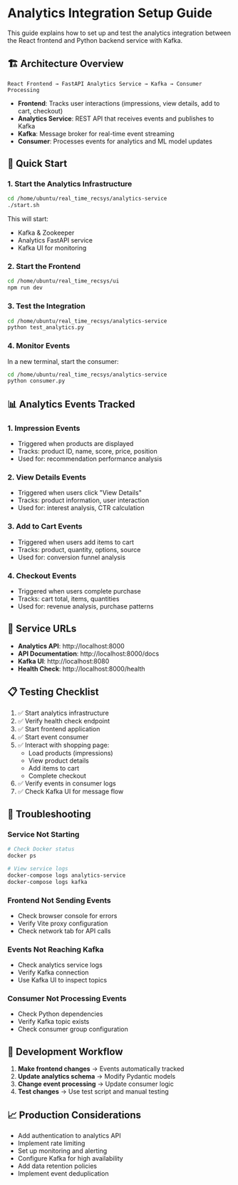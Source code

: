 # Analytics Integration Setup Guide

This guide explains how to set up and test the analytics integration between the React frontend and Python backend service with Kafka.

## 🏗️ Architecture Overview

```
React Frontend → FastAPI Analytics Service → Kafka → Consumer Processing
```

- **Frontend**: Tracks user interactions (impressions, view details, add to cart, checkout)
- **Analytics Service**: REST API that receives events and publishes to Kafka
- **Kafka**: Message broker for real-time event streaming
- **Consumer**: Processes events for analytics and ML model updates

## 🚀 Quick Start

### 1. Start the Analytics Infrastructure

```bash
cd /home/ubuntu/real_time_recsys/analytics-service
./start.sh
```

This will start:
- Kafka & Zookeeper
- Analytics FastAPI service
- Kafka UI for monitoring

### 2. Start the Frontend

```bash
cd /home/ubuntu/real_time_recsys/ui
npm run dev
```

### 3. Test the Integration

```bash
cd /home/ubuntu/real_time_recsys/analytics-service
python test_analytics.py
```

### 4. Monitor Events

In a new terminal, start the consumer:
```bash
cd /home/ubuntu/real_time_recsys/analytics-service
python consumer.py
```

## 📊 Analytics Events Tracked

### 1. **Impression Events**
- Triggered when products are displayed
- Tracks: product ID, name, score, price, position
- Used for: recommendation performance analysis

### 2. **View Details Events**
- Triggered when users click "View Details"
- Tracks: product information, user interaction
- Used for: interest analysis, CTR calculation

### 3. **Add to Cart Events**
- Triggered when users add items to cart
- Tracks: product, quantity, options, source
- Used for: conversion funnel analysis

### 4. **Checkout Events**
- Triggered when users complete purchase
- Tracks: cart total, items, quantities
- Used for: revenue analysis, purchase patterns

## 🔧 Service URLs

- **Analytics API**: http://localhost:8000
- **API Documentation**: http://localhost:8000/docs
- **Kafka UI**: http://localhost:8080
- **Health Check**: http://localhost:8000/health

## 📋 Testing Checklist

1. ✅ Start analytics infrastructure
2. ✅ Verify health check endpoint
3. ✅ Start frontend application
4. ✅ Start event consumer
5. ✅ Interact with shopping page:
   - Load products (impressions)
   - View product details
   - Add items to cart
   - Complete checkout
6. ✅ Verify events in consumer logs
7. ✅ Check Kafka UI for message flow

## 🐛 Troubleshooting

### Service Not Starting
```bash
# Check Docker status
docker ps

# View service logs
docker-compose logs analytics-service
docker-compose logs kafka
```

### Frontend Not Sending Events
- Check browser console for errors
- Verify Vite proxy configuration
- Check network tab for API calls

### Events Not Reaching Kafka
- Check analytics service logs
- Verify Kafka connection
- Use Kafka UI to inspect topics

### Consumer Not Processing Events
- Check Python dependencies
- Verify Kafka topic exists
- Check consumer group configuration

## 🔄 Development Workflow

1. **Make frontend changes** → Events automatically tracked
2. **Update analytics schema** → Modify Pydantic models
3. **Change event processing** → Update consumer logic
4. **Test changes** → Use test script and manual testing

## 📈 Production Considerations

- Add authentication to analytics API
- Implement rate limiting
- Set up monitoring and alerting
- Configure Kafka for high availability
- Add data retention policies
- Implement event deduplication
